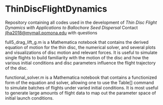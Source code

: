# ThinDiscFlightDynamics
Repository containing all codes used in the development of _Thin Disc Flight Dynamics with Applications to Ballochore Seed Dispersal_
Contact jlha2018@mymail.pomona.edu with questions

full5_drag_lift_g.m is a Mathematica notebook that contains the derived equation of motion for the thin disc, the numerical solver, and several plots and visualizations of disc motion and relevant forces. It is useful to simulate single flights to build familiarity with the motion of the disc and how the various initial conditions and disc parameters influence the flight trajectory of the disc.

functional_solver.m is a Mathematica notebook that contains a functionized form of the equation and solver, allowing one to use the Table[] command to simulate batches of flights under varied initial conditions. It is most useful to generate large amounts of flight data to map out the parameter space of initial launch conditions.

